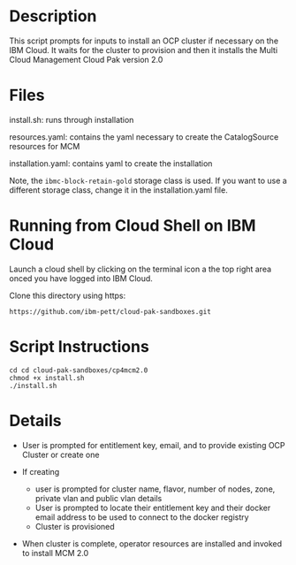 # Description

This script prompts for inputs to install an OCP cluster if necessary on the IBM Cloud.  It waits for the cluster to provision and then it installs the Multi Cloud Management Cloud Pak version 2.0

# Files

install.sh: runs through installation

resources.yaml: contains the yaml necessary to create the CatalogSource resources for MCM

installation.yaml: contains yaml to create the installation

Note, the `ibmc-block-retain-gold` storage class is used.  If you want to use a different storage class, change it in the installation.yaml file.

# Running from Cloud Shell on IBM Cloud

Launch a cloud shell by clicking on the terminal icon a the top right area onced you have logged into IBM Cloud.

Clone this directory using https:

`https://github.com/ibm-pett/cloud-pak-sandboxes.git`

# Script Instructions

```
cd cd cloud-pak-sandboxes/cp4mcm2.0
chmod +x install.sh
./install.sh
```

# Details
- User is prompted for entitlement key, email, and to provide existing OCP Cluster or create one
- If creating 

  - user is prompted for cluster name, flavor, number of nodes, zone, private vlan and public vlan details
  - User is prompted to locate their entitlement key and their docker email address to be used to connect to the docker registry
  - Cluster is provisioned
  
- When cluster is complete, operator resources are installed and invoked to install MCM 2.0
